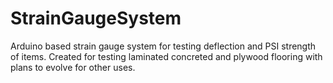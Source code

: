 # StrainGaugeSystem
Arduino based strain gauge system for testing deflection and PSI strength of items. Created for testing laminated concreted and plywood flooring with plans to evolve for other uses.
